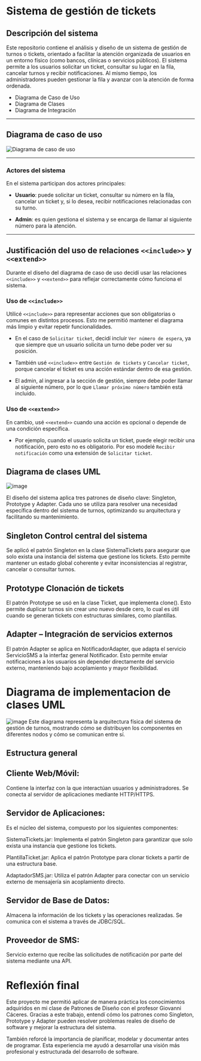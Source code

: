 # Sistema de gestión de tickets 

## Descripción del sistema
Este repositorio contiene el análisis y diseño de un sistema de gestión de turnos o tickets, orientado a facilitar la atención organizada de usuarios en un entorno físico (como bancos, clínicas o servicios públicos). El sistema permite a los usuarios solicitar un ticket, consultar su lugar en la fila, cancelar turnos y recibir notificaciones. Al mismo tiempo, los administradores pueden gestionar la fila y avanzar con la atención de forma ordenada.

- Diagrama de Caso de Uso  
- Diagrama de Clases  
- Diagrama de Integración  

---

## Diagrama de caso de uso

![Diagrama de caso de uso](https://github.com/user-attachments/assets/d6de0e12-ea1f-4797-9ef7-af7c54d68885)

---

### Actores del sistema

En el sistema participan dos actores principales:

- **Usuario**: puede solicitar un ticket, consultar su número en la fila, cancelar un ticket y, si lo desea, recibir notificaciones relacionadas con su turno.
  
- **Admin**: es quien gestiona el sistema y se encarga de llamar al siguiente número para la atención.

---

## Justificación del uso de relaciones `<<include>>` y `<<extend>>`

Durante el diseño del diagrama de caso de uso decidí usar las relaciones `<<include>>` y `<<extend>>` para reflejar correctamente cómo funciona el sistema.

### Uso de `<<include>>`

Utilicé `<<include>>` para representar acciones que son obligatorias o comunes en distintos procesos. Esto me permitió mantener el diagrama más limpio y evitar repetir funcionalidades.

- En el caso de `Solicitar ticket`, decidí incluir `Ver número de espera`, ya que siempre que un usuario solicita un turno debe poder ver su posición.
  
- También usé `<<include>>` entre `Gestión de tickets` y `Cancelar ticket`, porque cancelar el ticket es una acción estándar dentro de esa gestión.

- El admin, al ingresar a la sección de gestión, siempre debe poder llamar al siguiente número, por lo que `Llamar próximo número` también está incluido.

### Uso de `<<extend>>`

En cambio, usé `<<extend>>` cuando una acción es opcional o depende de una condición específica.

- Por ejemplo, cuando el usuario solicita un ticket, puede elegir recibir una notificación, pero esto no es obligatorio. Por eso modelé `Recibir notificación` como una extensión de `Solicitar ticket`.

## Diagrama de clases UML

![image](https://github.com/user-attachments/assets/1ee501e2-09d6-41f8-87cb-9b665a428b28)

El diseño del sistema aplica tres patrones de diseño clave: Singleton, Prototype y Adapter. Cada uno se utiliza para resolver una necesidad específica dentro del sistema de turnos, optimizando su arquitectura y facilitando su mantenimiento.

## Singleton Control central del sistema
Se aplicó el patrón Singleton en la clase SistemaTickets para asegurar que solo exista una instancia del sistema que gestione los tickets. Esto permite mantener un estado global coherente y evitar inconsistencias al registrar, cancelar o consultar turnos.

## Prototype Clonación de tickets
El patrón Prototype se usó en la clase Ticket, que implementa clone(). Esto permite duplicar turnos sin crear uno nuevo desde cero, lo cual es útil cuando se generan tickets con estructuras similares, como plantillas.

## Adapter – Integración de servicios externos
El patrón Adapter se aplica en NotificadorAdapter, que adapta el servicio ServicioSMS a la interfaz general Notificador. Esto permite enviar notificaciones a los usuarios sin depender directamente del servicio externo, manteniendo bajo acoplamiento y mayor flexibilidad.

# Diagrama de implementacion de clases UML

![image](https://github.com/user-attachments/assets/4e06c729-2059-4534-b127-33884391b94b)
Este diagrama representa la arquitectura física del sistema de gestión de turnos, mostrando cómo se distribuyen los componentes en diferentes nodos y cómo se comunican entre sí.
## Estructura general

## Cliente Web/Móvil:
Contiene la interfaz con la que interactúan usuarios y administradores. Se conecta al servidor de aplicaciones mediante HTTP/HTTPS.

## Servidor de Aplicaciones:
Es el núcleo del sistema, compuesto por los siguientes componentes:

 SistemaTickets.jar: Implementa el patrón Singleton para garantizar que solo exista una instancia que gestione los tickets.

 PlantillaTicket.jar: Aplica el patrón Prototype para clonar tickets a partir de una estructura base.

 AdaptadorSMS.jar: Utiliza el patrón Adapter para conectar con un servicio externo de mensajería sin acoplamiento directo.

## Servidor de Base de Datos:
Almacena la información de los tickets y las operaciones realizadas. Se comunica con el sistema a través de JDBC/SQL.

## Proveedor de SMS:
Servicio externo que recibe las solicitudes de notificación por parte del sistema mediante una API.

# Reflexión final

Este proyecto me permitió aplicar de manera práctica los conocimientos adquiridos en mi clase de Patrones de Diseño con el profesor Giovanni Cáceres. Gracias a este trabajo, entendí cómo los patrones como Singleton, Prototype y Adapter pueden resolver problemas reales de diseño de software y mejorar la estructura del sistema.

También reforcé la importancia de planificar, modelar y documentar antes de programar. Esta experiencia me ayudó a desarrollar una visión más profesional y estructurada del desarrollo de software.
